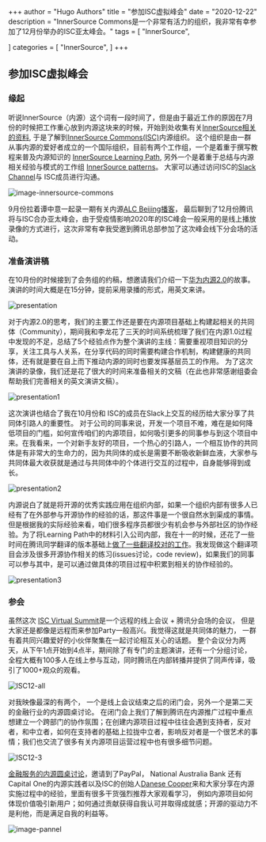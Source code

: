 +++
author = "Hugo Authors"
title = "参加ISC虚拟峰会"
date = "2020-12-22"
description = "InnerSource Commons是一个非常有活力的组织，我非常有幸参加了12月份举办的ISC亚太峰会。"
tags = [
    "InnerSource",
 
]
categories = [
    "InnerSource",
]
+++

## 参加ISC虚拟峰会

### 缘起

听说InnerSource（内源）这个词有一段时间了，但是由于最近工作的原因在7月份的时候把工作重心放到内源这块来的时候，开始到处收集有关[InnerSource相关的资料](https://willemjiang.github.io/innersource/2020/09/09/InnerSourceResource.html), 于是了解到[InnerSource Commons(ISC)](http://innersourcecommons.org/)内源组织。 这个组织是由一群从事内源的爱好者成立的一个国际组织，目前有两个工作组，一个是着重于撰写教程来普及内源知识的 [InnerSource Learning Path](http://innersourcecommons.org/resources/learningpath/), 另外一个是着重于总结与内源相关经验与模式的工作组 [InnerSource patterns](https://www.youtube.com/playlist?list=PLCH-i0B0otNSiHdPkI1AJ86ajzNaH3wnH)。 大家可以通过访问ISC的[Slack Channel](https://innersourcecommons-inviter.herokuapp.com/)与 ISC成员进行沟通。

![image-innersource-commons](/images/ISC12/image-innersource-commons.png)

9月份拉着谭中意一起录一期有关内源[ALC Beijing播客](https://alc-beijing.github.io/alc-site/post/podcast/episode-5-inner-source/)， 最后聊到了12月份腾讯将与ISC合办亚太峰会，由于受疫情影响2020年的ISC峰会一般采用的是线上播放录像的方式进行，这次非常有幸我受邀到腾讯总部参加了这次峰会线下分会场的活动。

### 准备演讲稿

在10月份的时候接到了会务组的约稿，想邀请我们介绍一下[华为内源2.0](https://www.youtube.com/watch?v=K8pU4H29ORk&list=PLCH-i0B0otNSA4KltJHgcQB6450VI-8pG&index=18)的故事。 演讲的时间大概是在15分钟，提前采用录播的形式，用英文来讲。

![presentation](/images/ISC12/image-presentation.png)

对于内源2.0的思考，我们的主要工作还是要在内源项目基础上构建起相关的共同体（Community），期间我和李龙花了三天的时间系统梳理了我们在内源1.0过程中发现的不足，总结了5个经验点作为整个演讲的主线：需要重视项目知识的分享，关注工具与人关系，在分享代码的同时需要构建合作机制，构建健康的共同体，还有就是要在自上而下推动内源的同时也要发挥基层员工的作用。 为了这次演讲的录像，我们还是花了很大的时间来准备相关的文稿（在此也非常感谢组委会帮助我们完善相关的英文演讲文稿）。

![presentation1](/images/ISC12/image-presentation1.png)

这次演讲也结合了我在10月份和 ISC的成员在Slack上交互的经历给大家分享了共同体引路人的重要性。 对于公司的同事来说，开发一个项目不难，难在是如何降低项目的门槛，如何宣传咱们的内源项目，如何吸引更多的同事参与到这个项目中来。在我看来，一个对新手友好的项目，一个热心的引路人，一个相互协作的共同体是有非常大的生命力的，因为共同体的成长是需要不断吸收新鲜血液，大家参与共同体最大收获就是通过与共同体中的个体进行交互的过程中，自身能够得到成长。

![presentation2](/images/ISC12/image_presentation2.png)

内源说白了就是将开源的优秀实践应用在组织内部，如果一个组织内部有很多人已经有了在外部参与开源协作的经验的话，那这件事是一个很自然水到渠成的事情。但是根据我的实际经验来看，咱们很多程序员都很少有机会参与外部社区的协作经验。为了将Learning Path中的材料引入公司内部，我在十一的时候，还花了一些时间在腾讯同学翻译的版本基础上[做了一些翻译校对的工作](https://github.com/InnerSourceCommons/InnerSourceLearningPath/pulls?q=is%3Apr+is%3Aclosed+author%3AWillemJiang+)。我发现做这个翻译项目会涉及很多开源协作相关的练习(issues讨论，code review)，如果我们的同事可以参与其中，是可以通过做具体的项目过程中积累到相关的协作经验的。

![presentation3](/images/ISC12/image-presentation3.png)

### 参会

虽然这次 [ISC Virtual Summit](https://www.youtube.com/watch?v=TA82AFyIaUA&list=PLCH-i0B0otNSA4KltJHgcQB6450VI-8pG1)是一个远程的线上会议 + 腾讯分会场的会议， 但是大家还是都像是远程而来参加Party一般高兴。我觉得这就是共同体的魅力， 一群有着共同兴趣爱好的小伙伴聚集在一起讨论相互关心的话题。 整个会议分为两天，从下午1点开始到4点半，期间除了有专门的主题演讲，还有一个分组讨论，全程大概有100多人在线上参与互动，同时腾讯在内部转播并提供了同声传译，吸引了1000+观众的观看。

![ISC12-all](/images/ISC12/image_ISC12-all.jpeg)

对我映像最深的有两个， 一个是线上会议结束之后的闭门会，另外一个是第二天的金融行业的内源圆桌讨论。
在闭门会上我们了解到腾讯在内源推广过程中重点想建立一个跨部门的协作氛围；在创建内源项目过程中往往会遇到支持者，反对者，和中立者，如何在支持者的基础上拉拢中立者，影响反对者是一个很艺术的事情；我们也交流了很多有关内源项目运营过程中也有很多细节问题。

![ISC12-3](/images/ISC12/image_ISC12-3.jpeg)

[金融服务的内源圆桌讨论](https://www.youtube.com/watch?v=a2BEAyIngWg)，邀请到了PayPal， National Australia Bank 还有 Capital One的内源实践者以及ISC的创始人[Danese Cooper](https://www.linkedin.com/in/danesecooper/)来和大家分享在内源实施过程中的经验，里面有很多干货强烈推荐大家观看学习， 例如内源项目如何体现价值吸引新用户；如何通过贡献获得自我认可并取得成就感；开源的驱动力不是利他，而是满足自我的利益等。

![image-pannel](/images/ISC12/image_pannel.png)
